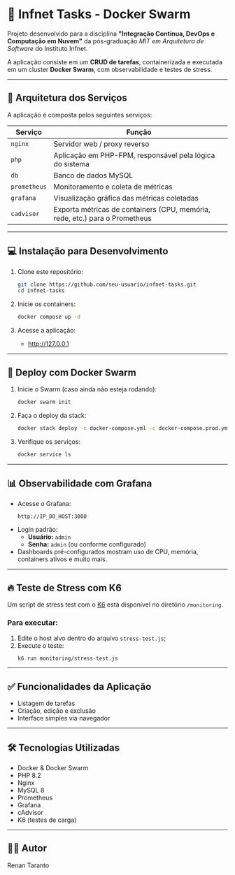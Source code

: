 # 🐳 Infnet Tasks - Docker Swarm

Projeto desenvolvido para a disciplina **"Integração Contínua, DevOps e Computação em Nuvem"** da pós-graduação *MIT em Arquitetura de Software* do Instituto Infnet.

A aplicação consiste em um **CRUD de tarefas**, containerizada e executada em um cluster **Docker Swarm**, com observabilidade e testes de stress.

---

## 🧩 Arquitetura dos Serviços

A aplicação é composta pelos seguintes serviços:

| Serviço     | Função                                                                      |
|-------------|-----------------------------------------------------------------------------|
| `nginx`     | Servidor web / proxy reverso                                                |
| `php`       | Aplicação em PHP-FPM, responsável pela lógica do sistema                    |
| `db`        | Banco de dados MySQL                                                        |
| `prometheus`| Monitoramento e coleta de métricas                                          |
| `grafana`   | Visualização gráfica das métricas coletadas                                 |
| `cadvisor`  | Exporta métricas de containers (CPU, memória, rede, etc.) para o Prometheus |

---

## 💻 Instalação para Desenvolvimento

1. Clone este repositório:
   ```bash
   git clone https://github.com/seu-usuario/infnet-tasks.git
   cd infnet-tasks
   ```

2. Inicie os containers:
   ```bash
   docker compose up -d
   ```

3. Acesse a aplicação:
    - http://127.0.0.1

---

## 🚢 Deploy com Docker Swarm

1. Inicie o Swarm (caso ainda não esteja rodando):
   ```bash
   docker swarm init
   ```

2. Faça o deploy da stack:
   ```bash
   docker stack deploy -c docker-compose.yml -c docker-compose.prod.yml infnet-tasks
   ```

3. Verifique os serviços:
   ```bash
   docker service ls
   ```

---

## 📊 Observabilidade com Grafana

- Acesse o Grafana:
  ```
  http://IP_DO_HOST:3000
  ```
- Login padrão:
    - **Usuário:** `admin`
    - **Senha:** `admin` (ou conforme configurado)
- Dashboards pré-configurados mostram uso de CPU, memória, containers ativos e muito mais.

---

## 🔥 Teste de Stress com K6

Um script de stress test com o [K6](https://k6.io/) está disponível no diretório `/monitoring`.

### Para executar:

1. Edite o host alvo dentro do arquivo `stress-test.js`;
2. Execute o teste:
   ```bash
   k6 run monitoring/stress-test.js
   ```

---

## ✅ Funcionalidades da Aplicação

- Listagem de tarefas
- Criação, edição e exclusão
- Interface simples via navegador

---

## 🛠 Tecnologias Utilizadas

- Docker & Docker Swarm
- PHP 8.2
- Nginx
- MySQL 8
- Prometheus
- Grafana
- cAdvisor
- K6 (testes de carga)

---

## 👨‍💻 Autor

Renan Taranto